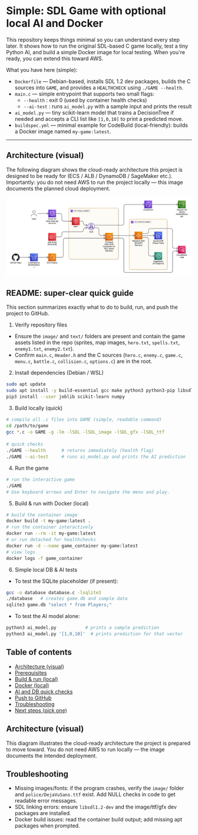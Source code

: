 # Simple: SDL Game with optional local AI and Docker

This repository keeps things minimal so you can understand every step later. It shows how to run the original SDL-based C game locally, test a tiny Python AI, and build a simple Docker image for local testing. When you're ready, you can extend this toward AWS.

What you have here (simple):
- `Dockerfile` — Debian-based, installs SDL 1.2 dev packages, builds the C sources into `GAME`, and provides a `HEALTHCHECK` using `./GAME --health`.
- `main.c` — simple entrypoint that supports two small flags:
  - `--health` : exit 0 (used by container health checks)
  - `--ai-test` : runs `ai_model.py` with a sample input and prints the result
- `ai_model.py` — tiny scikit-learn model that trains a DecisionTree if needed and accepts a CLI list like `[1,0,10]` to print a predicted move.
- `buildspec.yml` — minimal example for CodeBuild (local-friendly): builds a Docker image named `my-game:latest`.

---

## Architecture (visual)

The following diagram shows the cloud-ready architecture this project is designed to be ready for (ECS / ALB / DynamoDB / SageMaker etc.). Importantly: you do not need AWS to run the project locally — this image documents the planned cloud deployment.

![Architecture](architceture_cloud_game.png)

## README: super-clear quick guide

This section summarizes exactly what to do to build, run, and push the project to GitHub.

1) Verify repository files

- Ensure the `image/` and `text/` folders are present and contain the game assets listed in the repo (sprites, map images, `hero.txt`, `spells.txt`, `enemy1.txt`, `enemy2.txt`).
- Confirm `main.c`, `Header.h` and the C sources (`hero.c`, `enemy.c`, `game.c`, `menu.c`, `battle.c`, `collision.c`, `options.c`) are in the root.

2) Install dependencies (Debian / WSL)

```bash
sudo apt update
sudo apt install -y build-essential gcc make python3 python3-pip libsdl1.2-dev libsdl-image1.2-dev libsdl-ttf2.0-dev libsdl-gfx1.2-dev libsmpeg-dev libsqlite3-dev
pip3 install --user joblib scikit-learn numpy
```

3) Build locally (quick)

```bash
# compile all .c files into GAME (simple, readable command)
cd /path/to/game
gcc *.c -o GAME -g -lm -lSDL -lSDL_image -lSDL_gfx -lSDL_ttf

# quick checks
./GAME --health      # returns immediately (health flag)
./GAME --ai-test     # runs ai_model.py and prints the AI prediction
```

4) Run the game

```bash
# run the interactive game
./GAME
# Use keyboard arrows and Enter to navigate the menu and play.
```

5) Build & run with Docker (local)

```bash
# build the container image
docker build -t my-game:latest .
# run the container interactively
docker run --rm -it my-game:latest
# or run detached for healthchecks
docker run -d --name game_container my-game:latest
# view logs
docker logs -f game_container
```

6) Simple local DB & AI tests

- To test the SQLite placeholder (if present):
```bash
gcc -o database database.c -lsqlite3
./database   # creates game.db and sample data
sqlite3 game.db "select * from Players;"
```

- To test the AI model alone:
```bash
python3 ai_model.py           # prints a sample prediction
python3 ai_model.py '[1,0,10]'  # prints prediction for that vector
```



## Table of contents

- [Architecture (visual)](#architecture-visual)
- [Prerequisites](#prerequisites)
- [Build & run (local)](#build--run-local)
- [Docker (local)](#docker-local)
- [AI and DB quick checks](#ai-and-db-quick-checks)
- [Push to GitHub](#push-to-github)
- [Troubleshooting](#troubleshooting)
- [Next steps (pick one)](#next-steps-pick-one)

## Architecture (visual)

This diagram illustrates the cloud-ready architecture the project is prepared to move toward. You do not need AWS to run locally — the image documents the intended deployment.

## Troubleshooting

- Missing images/fonts: if the program crashes, verify the `image/` folder and `police/DejaVuSans.ttf` exist. Add NULL checks in code to get readable error messages.
- SDL linking errors: ensure `libsdl1.2-dev` and the image/ttf/gfx dev packages are installed.
- Docker build issues: read the container build output; add missing apt packages when prompted.






